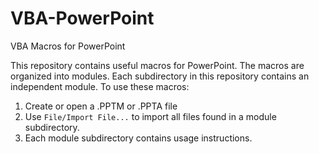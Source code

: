 # VBA-PowerPoint
VBA Macros for PowerPoint

This repository contains useful macros for PowerPoint. The macros are organized into modules. Each subdirectory in this repository contains an independent module. To use these macros:

1. Create or open a .PPTM or .PPTA file
2. Use `File/Import File...` to import all files found in a module subdirectory.
3. Each module subdirectory contains usage instructions.
  